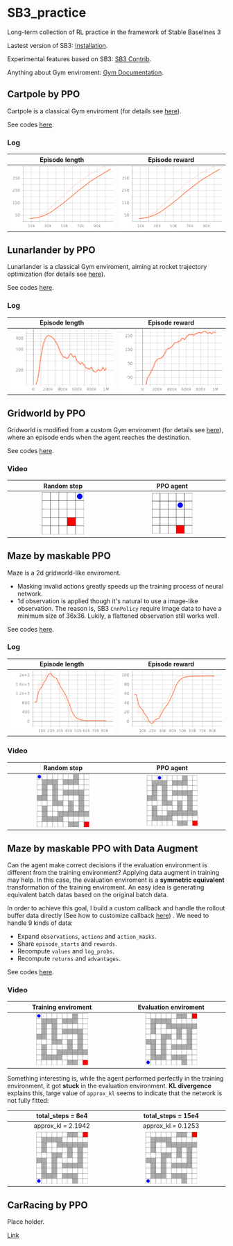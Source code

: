 # SB3_practice
Long-term collection of RL practice in the framework of Stable Baselines 3

Lastest version of SB3: [Installation](https://stable-baselines3.readthedocs.io/en/master/guide/install.html).

Experimental features based on SB3: [SB3 Contrib](https://stable-baselines3.readthedocs.io/en/master/guide/sb3_contrib.html).

Anything about Gym enviroment: [Gym Documentation](https://www.gymlibrary.dev/).

## Cartpole by PPO
Cartpole is a classical Gym enviroment (for details see [here](https://gymnasium.farama.org/environments/classic_control/cart_pole/)).

See codes [here](https://github.com/wwsyan/sb3_practice/tree/main/cartpole_ppo).

### Log
| Episode length | Episode reward |
| :---------: | :---------: |
| <img src="images/cartpole_ppo_ep_len_mean.png" width="100%" height="100%"> | <img src="images/cartpole_ppo_ep_rew_mean.png" width="100%" height="100%"> |

## Lunarlander by PPO
Lunarlander is a classical Gym enviroment, aiming at rocket trajectory optimization 
(for details see [here](https://gymnasium.farama.org/environments/box2d/lunar_lander/)).

See codes [here](https://github.com/wwsyan/sb3_practice/tree/main/lunarlander_ppo).

### Log
| Episode length | Episode reward |
| :---------: | :---------: |
| <img src="images/lunarlander_ppo_ep_len_mean.png" width="100%" height="100%"> | <img src="images/lunarlander_ppo_ep_rew_mean.png" width="100%" height="100%"> |

## Gridworld by PPO
Gridworld is modified from a custom Gym enviroment (for details see [here](https://gymnasium.farama.org/tutorials/gymnasium_basics/environment_creation/)),
where an episode ends when the agent reaches the destination.

See codes [here](https://github.com/wwsyan/sb3_practice/tree/main/gridworld_ppo).

### Video
| Random step | PPO agent |
| :---------: | :---------: |
| <img src="images/gridworld_random_0.gif" width="40%" height="40%"> | <img src="images/gridworld_ppo_0.gif" width="40%" height="40%"> |

## Maze by maskable PPO
Maze is a 2d gridworld-like enviroment.
<ul>
<li>Masking invalid actions greatly speeds up the training process of neural network. </li>
<li>1d observation is applied though it's natural to use a image-like observation.
The reason is, SB3 <code>CnnPolicy</code> require image data to have a minimum size of 36x36.
Lukily, a flattened observation still works well. </li>
</ul>

See codes [here](https://github.com/wwsyan/sb3_practice/tree/main/maze_ppo).

### Log
| Episode length | Episode reward |
| :---------: | :---------: |
| <img src="images/maze_ppo_ep_len_mean.png" width="100%" height="100%"> | <img src="images/maze_ppo_ep_rew_mean.png" width="100%" height="100%"> |

### Video
| Random step | PPO agent |
| :---------: | :---------: |
| <img src="images/maze_random.gif" width="50%" height="50%"> | <img src="images/maze_ppo.gif" width="50%" height="50%"> |

## Maze by maskable PPO with Data Augment
Can the agent make correct decisions if the evaluation environment is different from the training environment?
Applying data augment in training may help.
In this case, the evaluation enviroment is a **symmetric equivalent** transformation of the training enviroment.
An easy idea is generating equivalent batch datas based on the original batch data.

In order to achieve this goal, I build a custom callback and handle the rollout buffer data directly
(See how to customize callback [here](https://stable-baselines3.readthedocs.io/en/master/guide/callbacks.html)) .
We need to handle 9 kinds of data:
<ul>
  <li>Expand <code>observations</code>, <code>actions</code> and <code>action_masks</code>.</li>
  <li>Share <code>episode_starts</code> and <code>rewards</code>.</li>
  <li>Recompute <code>values</code> and <code>log_probs</code>.</li>
  <li>Recompute <code>returns</code> and <code>advantages</code>.</li>
</ul>

See codes [here](https://github.com/wwsyan/sb3_practice/tree/main/maze_ppo_da).

### Video
| Training enviroment | Evaluation enviroment |
| :---------: | :---------: |
| <img src="images/maze_ppo_da_8w_orign.gif" width="50%" height="50%"> | <img src="images/maze_ppo_da_18w_flip.gif" width="50%" height="50%"> |

Something interesting is, while the agent performed perfectly in the training environment, it got **stuck** in the evaluation environment.
**KL divergence** explains this, large value of `approx_kl` seems to indicate that the network is not fully fitted:

| total_steps = 8e4| total_steps = 15e4 |
| :---: | :---: |
| approx_kl = 2.1942 |  approx_kl = 0.1253 |
| <img src="images/maze_ppo_da_8w_flip.gif" width="50%" height="50%"> | <img src="images/maze_ppo_da_18w_flip.gif" width="50%" height="50%"> |

## CarRacing by PPO
Place holder.

[Link](https://notanymike.github.io/Solving-CarRacing/)










